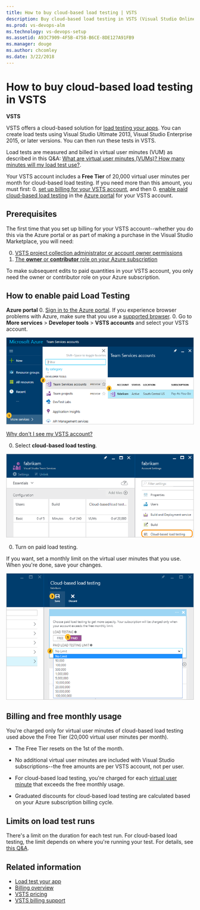 ```yaml
---
title: How to buy cloud-based load testing | VSTS
description: Buy cloud-based load testing in VSTS (Visual Studio Online, VSO, VSTS)
ms.prod: vs-devops-alm
ms.technology: vs-devops-setup
ms.assetid: A93C7909-4F5B-4758-B6CE-8DE127A91FB9
ms.manager: douge
ms.author: chcomley
ms.date: 3/22/2018
---
```

[//]: # (monikerRange: 'vsts')

#  How to buy cloud-based load testing in VSTS

**VSTS**

VSTS offers a cloud-based solution for [load testing your apps](../load-test/index.md). You can create load tests using Visual Studio Ultimate 2013, Visual Studio Enterprise 2015, or later versions. You can then run these tests in VSTS.

Load tests are measured and billed in virtual user minutes (VUM) as described in  this Q&A: [What are virtual user minutes (VUMs)? How many minutes will my load test use?](../load-test/reference-qa.md#VUM). 

Your VSTS account includes a **Free Tier** of 20,000 virtual user minutes per month for cloud-based load testing.
If you need more than this amount, you must first:
0. [set up billing for your VSTS account](set-up-billing-for-your-account-vs.md), and then 
0. [enable paid cloud-based load testing](#buy-load-testing) in the [Azure portal](https://portal.azure.com) for your VSTS account.

<a name="buy-load-testing"></a>
## Prerequisites

The first time that you set up billing for your VSTS account--whether you do this via the Azure portal or as part of making a purchase in the Visual Studio Marketplace, you will need:

0. [VSTS project collection administrator or account owner permissions](vsts-billing-faq.md#find-owner)
0. [The **owner** or **contributor** role on your Azure subscription](add-backup-billing-managers.md)

To make subsequent edits to paid quantities in your VSTS account, you only need the owner or contributor role on your Azure subscription.

## How to enable paid Load Testing

**Azure portal**
0. [Sign in to the Azure portal](https://portal.azure.com/).
If you experience browser problems with Azure,
make sure that you use a [supported browser](https://azure.microsoft.com/documentation/articles/azure-preview-portal-supported-browsers-devices/).
0. Go to **More services** > **Developer tools** > **VSTS accounts** and select your VSTS account.

![Browse, VSTS accounts, select your account](_img/_shared/ap_vso_selectlinkedaccount.png)

[Why don't I see my VSTS account?](faq-pay-for-basic-users.md#WhyNoVSOAccount)

0. Select **cloud-based load testing**.

![Click Settings, select cloud-based load testing](_img/get-more-build-load-testing/ap_vso_manageservices.png)

0. Turn on paid load testing.

If you want, set a monthly limit on the virtual user minutes that you use. When you're done, save your changes.

![Click Paid, select an optional monthly limit, save changes](_img/get-more-build-load-testing/ap_vso_paidcloudloadtesting.png)

## Billing and free monthly usage

You're charged only for virtual user minutes of cloud-based load testing used above the Free Tier (20,000 virtual user minutes per month).  

*  The Free Tier resets on the 1st of the month.

*  No additional virtual user minutes are included with Visual Studio subscriptions--the free amounts are per VSTS account, not per user.

*  For cloud-based load testing, you're charged for each 
   [virtual user minute](../load-test/reference-qa.md#VUM) that exceeds the free monthly usage.

*   Graduated discounts for cloud-based load testing are calculated based on your Azure subscription billing cycle.

## Limits on load test runs

There's a limit on the duration for each test run. For cloud-based load testing, the limit depends on where you're 
running your test.  For details, see [this Q&A](../load-test/reference-qa.md#test-limits).

## Related information  

- [Load test your app](../load-test/get-started-simple-cloud-load-test.md)  
- [Billing overview](overview.md)  
- [VSTS pricing](https://azure.microsoft.com/pricing/details/visual-studio-team-services/)
- [VSTS billing support](https://www.visualstudio.com/team-services/support/)